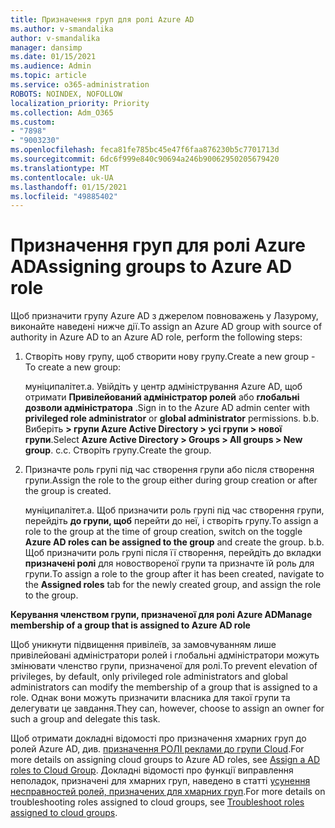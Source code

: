 ```yaml
---
title: Призначення груп для ролі Azure AD
ms.author: v-smandalika
author: v-smandalika
manager: dansimp
ms.date: 01/15/2021
ms.audience: Admin
ms.topic: article
ms.service: o365-administration
ROBOTS: NOINDEX, NOFOLLOW
localization_priority: Priority
ms.collection: Adm_O365
ms.custom:
- "7898"
- "9003230"
ms.openlocfilehash: feca81fe785bc45e47f6faa876230b5c7701713d
ms.sourcegitcommit: 6dc6f999e840c90694a246b90062950205679420
ms.translationtype: MT
ms.contentlocale: uk-UA
ms.lasthandoff: 01/15/2021
ms.locfileid: "49885402"
---
```

# <a name="assigning-groups-to-azure-ad-role"></a><span data-ttu-id="243e2-102">Призначення груп для ролі Azure AD</span><span class="sxs-lookup"><span data-stu-id="243e2-102">Assigning groups to Azure AD role</span></span>

<span data-ttu-id="243e2-103">Щоб призначити групу Azure AD з джерелом повноважень у Лазурому, виконайте наведені нижче дії.</span><span class="sxs-lookup"><span data-stu-id="243e2-103">To assign an Azure AD group with source of authority in Azure AD to an Azure AD role, perform the following steps:</span></span>

1. <span data-ttu-id="243e2-104">Створіть нову групу, щоб створити нову групу.</span><span class="sxs-lookup"><span data-stu-id="243e2-104">Create a new group - To create a new group:</span></span>

    <span data-ttu-id="243e2-105">муніципалітет.</span><span class="sxs-lookup"><span data-stu-id="243e2-105">a.</span></span> <span data-ttu-id="243e2-106">Увійдіть у центр адміністрування Azure AD, щоб отримати **Привілейований адміністратор ролей** або **глобальні дозволи адміністратора** .</span><span class="sxs-lookup"><span data-stu-id="243e2-106">Sign in to the Azure AD admin center with **privileged role administrator** or **global administrator** permissions.</span></span>
    <span data-ttu-id="243e2-107">b.</span><span class="sxs-lookup"><span data-stu-id="243e2-107">b.</span></span> <span data-ttu-id="243e2-108">Виберіть **> групи Azure Active Directory > усі групи > нової групи**.</span><span class="sxs-lookup"><span data-stu-id="243e2-108">Select **Azure Active Directory > Groups > All groups > New group**.</span></span>
    <span data-ttu-id="243e2-109">c.</span><span class="sxs-lookup"><span data-stu-id="243e2-109">c.</span></span> <span data-ttu-id="243e2-110">Створіть групу.</span><span class="sxs-lookup"><span data-stu-id="243e2-110">Create the group.</span></span>

2. <span data-ttu-id="243e2-111">Призначте роль групі під час створення групи або після створення групи.</span><span class="sxs-lookup"><span data-stu-id="243e2-111">Assign the role to the group either during group creation or after the group is created.</span></span>

    <span data-ttu-id="243e2-112">муніципалітет.</span><span class="sxs-lookup"><span data-stu-id="243e2-112">a.</span></span> <span data-ttu-id="243e2-113">Щоб призначити роль групі під час створення групи, перейдіть **до групи, щоб** перейти до неї, і створіть групу.</span><span class="sxs-lookup"><span data-stu-id="243e2-113">To assign a role to the group at the time of group creation, switch on the toggle **Azure AD roles can be assigned to the group** and create the group.</span></span>
    <span data-ttu-id="243e2-114">b.</span><span class="sxs-lookup"><span data-stu-id="243e2-114">b.</span></span> <span data-ttu-id="243e2-115">Щоб призначити роль групі після її створення, перейдіть до вкладки **призначені ролі** для новоствореної групи та призначте їй роль для групи.</span><span class="sxs-lookup"><span data-stu-id="243e2-115">To assign a role to the group after it has been created, navigate to the **Assigned roles** tab for the newly created group, and assign the role to the group.</span></span>  

<span data-ttu-id="243e2-116">**Керування членством групи, призначеної для ролі Azure AD**</span><span class="sxs-lookup"><span data-stu-id="243e2-116">**Manage membership of a group that is assigned to Azure AD role**</span></span>

<span data-ttu-id="243e2-117">Щоб уникнути підвищення привілеїв, за замовчуванням лише привілейовані адміністратори ролей і глобальні адміністратори можуть змінювати членство групи, призначеної для ролі.</span><span class="sxs-lookup"><span data-stu-id="243e2-117">To prevent elevation of privileges, by default, only privileged role administrators and global administrators can modify the membership of a group that is assigned to a role.</span></span> <span data-ttu-id="243e2-118">Однак вони можуть призначити власника для такої групи та делегувати це завдання.</span><span class="sxs-lookup"><span data-stu-id="243e2-118">They can, however, choose to assign an owner for such a group and delegate this task.</span></span>

<span data-ttu-id="243e2-119">Щоб отримати докладні відомості про призначення хмарних груп до ролей Azure AD, див. [призначення РОЛІ реклами до групи Cloud](https://docs.microsoft.com/azure/active-directory/roles/groups-concept).</span><span class="sxs-lookup"><span data-stu-id="243e2-119">For more details on assigning cloud groups to Azure AD roles, see [Assign a AD roles to Cloud Group](https://docs.microsoft.com/azure/active-directory/roles/groups-concept).</span></span> <span data-ttu-id="243e2-120">Докладні відомості про функції виправлення неполадок, призначені для хмарних груп, наведено в статті [усунення несправностей ролей, призначених для хмарних груп](https://docs.microsoft.com/azure/active-directory/roles/groups-faq-troubleshooting).</span><span class="sxs-lookup"><span data-stu-id="243e2-120">For more details on troubleshooting roles assigned to cloud groups, see [Troubleshoot roles assigned to cloud groups](https://docs.microsoft.com/azure/active-directory/roles/groups-faq-troubleshooting).</span></span>





